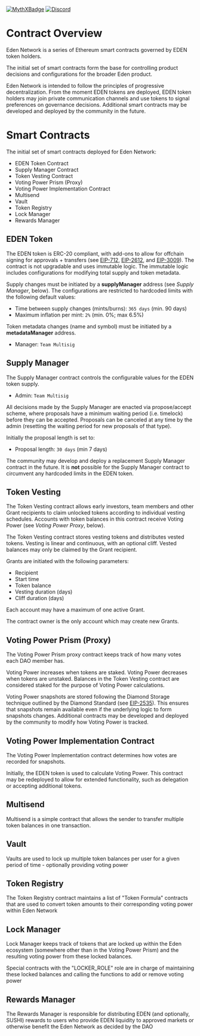 [![MythXBadge](https://badgen.net/https/api.mythx.io/v1/projects/d39258a9-1656-4b0f-867d-d67d0632c976/badge/data?cache=300&icon=https://raw.githubusercontent.com/ConsenSys/mythx-github-badge/main/logo_white.svg)](https://docs.mythx.io/dashboard/github-badges)
[![Discord](https://img.shields.io/discord/761540124940697600?color=blue&label=Discord&logo=Discord)](https://discord.com/channels/761540124940697600/761540124940697604)

# Contract Overview

Eden Network is a series of Ethereum smart contracts governed by EDEN token holders.

The initial set of smart contracts form the base for controlling product decisions and configurations for the broader Eden product.

Eden Network is intended to follow the principles of progressive decentralization. From the moment EDEN tokens are deployed, EDEN token holders may join private communication channels and use tokens to signal preferences on governance decisions. Additional smart contracts may be developed and deployed by the community in the future.


# Smart Contracts

The initial set of smart contracts deployed for Eden Network:
- EDEN Token Contract
- Supply Manager Contract
- Token Vesting Contract
- Voting Power Prism (Proxy)
- Voting Power Implementation Contract
- Multisend
- Vault
- Token Registry
- Lock Manager
- Rewards Manager


## EDEN Token

The EDEN token is ERC-20 compliant, with add-ons to allow for offchain signing for approvals + transfers (see [EIP-712](https://eips.ethereum.org/EIPS/eip-712), [EIP-2612](https://eips.ethereum.org/EIPS/eip-2612), and [EIP-3009](https://eips.ethereum.org/EIPS/eip-3009)). The contract is not upgradable and uses immutable logic. The immutable logic includes configurations for modifying total supply and token metadata.

Supply changes must be initiated by a **supplyManager** address (see _Supply Manager_, below). The configurations are restricted to hardcoded limits with the following default values:
- Time between supply changes (mints/burns): `365 days` (min. 90 days)
- Maximum inflation per mint: `2%` (min. 0%; max 6.5%)

Token metadata changes (name and symbol) must be initiated by a **metadataManager** address.
- Manager: `Team Multisig`


## Supply Manager

The Supply Manager contract controls the configurable values for the EDEN token supply.
- Admin: `Team Multisig`

All decisions made by the Supply Manager are enacted via propose/accept scheme, where proposals have a minimum waiting period (i.e. timelock) before they can be accepted.  Proposals can be canceled at any time by the admin (resetting the waiting period for new proposals of that type).

Initially the proposal length is set to:
- Proposal length: `30 days` (min 7 days)

The community may develop and deploy a replacement Supply Manager contract in the future. It is **not** possible for the Supply Manager contract to circumvent any hardcoded limits in the EDEN token.


## Token Vesting

The Token Vesting contract allows early investors, team members and other Grant recipients to claim unlocked tokens according to individual vesting schedules. Accounts with token balances in this contract receive Voting Power (see _Voting Power Proxy_, below).

The Token Vesting contract stores vesting tokens and distributes vested tokens. Vesting is linear and continuous, with an optional cliff. Vested balances may only be claimed by the Grant recipient.

Grants are initiated with the following parameters:
- Recipient
- Start time
- Token balance
- Vesting duration (days)
- Cliff duration (days)

Each account may have a maximum of one active Grant.

The contract owner is the only account which may create new Grants.


## Voting Power Prism (Proxy)

The Voting Power Prism proxy contract keeps track of how many votes each DAO member has.

Voting Power increases when tokens are staked. Voting Power decreases when tokens are unstaked. Balances in the Token Vesting contract are considered staked for the purpose of Voting Power calculations.

Voting Power snapshots are stored following the Diamond Storage technique outlined by the Diamond Standard (see [EIP-2535](https://eips.ethereum.org/EIPS/eip-2535)). This ensures that snapshots remain available even if the underlying logic to form snapshots changes. Additional contracts may be developed and deployed by the community to modify how Voting Power is tracked.


## Voting Power Implementation Contract

The Voting Power Implementation contract determines how votes are recorded for snapshots.

Initially, the EDEN token is used to calculate Voting Power. This contract may be redeployed to allow for extended functionality, such as delegation or accepting additional tokens.

## Multisend

Multisend is a simple contract that allows the sender to transfer multiple token balances in one transaction.

## Vault

Vaults are used to lock up multiple token balances per user for a given period of time - optionally providing voting power

## Token Registry

The Token Registry contract maintains a list of "Token Formula" contracts that are used to convert token amounts to their corresponding voting power within Eden Network

## Lock Manager

Lock Manager keeps track of tokens that are locked up within the Eden ecosystem (somewhere other than in the Voting Power Prism) and the resulting voting power from these locked balances.

Special contracts with the "LOCKER_ROLE" role are in charge of maintaining these locked balances and calling the functions to add or remove voting power

## Rewards Manager

The Rewards Manager is responsible for distributing EDEN (and optionally, SUSHI) rewards to users who provide EDEN liquidity to approved markets or otherwise benefit the  Eden Network as decided by the DAO
